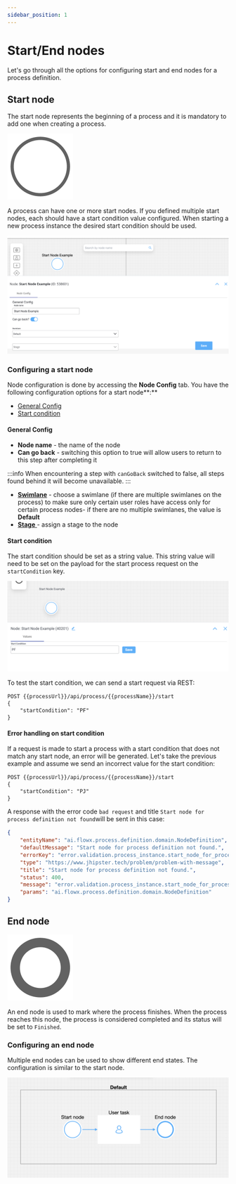 ```yaml
---
sidebar_position: 1
---
```

# Start/End nodes

Let's go through all the options for configuring start and end nodes for a process definition.

## Start node

The start node represents the beginning of a process and it is mandatory to add one when creating a process.

![Start node](./img/start_node.png#center)

A process can have one or more start nodes. If you defined multiple start nodes, each should have a start condition value configured. When starting a new process instance the desired start condition should be used.

![](./img/start_node_example.png)

### Configuring a start node

Node configuration is done by accessing the **Node Config** tab. You have the following configuration options for a start node**:**

* [General Config](#general-config)
* [Start condition](#start-condition)

#### General Config

* **Node name** - the name of the node
* **Can go back** -  switching this option to true will allow users to return to this step after completing it

:::info
When encountering a step with `canGoBack` switched to false, all steps found behind it will become unavailable.
:::

* [**Swimlane**](../../platform-deep-dive/user-roles-management/swimlanes.md) - choose a swimlane (if there are multiple swimlanes on the process) to make sure only certain user roles have access only for certain process nodes- if there are no multiple swimlanes, the value is **Default**
* [**Stage** ](../../platform-deep-dive/plugins/custom-plugins/task-management/using-stages.md)- assign a stage to the node

#### Start condition

The start condition should be set as a string value. This string value will need to be set on the payload for the start process request on the `startCondition` key.

![](./img/start_node_condition.png)

To test the start condition, we can send a start request via REST:

```
POST {{processUrl}}/api/process/{{processName}}/start
{
    "startCondition": "PF"
}
```

#### Error handling on start condition

If a request is made to start a process with a start condition that does not match any start node, an error will be generated. Let's take the previous example and assume we send an incorrect value for the start condition:

```
POST {{processUrl}}/api/process/{{processName}}/start
{
    "startCondition": "PJ"
}
```

A response with the error code `bad request` and title `Start node for process definition not found`will be sent in this case:

```json
{
    "entityName": "ai.flowx.process.definition.domain.NodeDefinition",
    "defaultMessage": "Start node for process definition not found.",
    "errorKey": "error.validation.process_instance.start_node_for_process_def_missing",
    "type": "https://www.jhipster.tech/problem/problem-with-message",
    "title": "Start node for process definition not found.",
    "status": 400,
    "message": "error.validation.process_instance.start_node_for_process_def_missing",
    "params": "ai.flowx.process.definition.domain.NodeDefinition"
}
```

## End node

![End Event](./img/end-event.png#center)

An end node is used to mark where the process finishes. When the process reaches this node, the process is considered completed and its status will be set to `Finished`.

### Configuring an end node

Multiple end nodes can be used to show different end states. The configuration is similar to the start node.

![End node](./img/end_node.png)